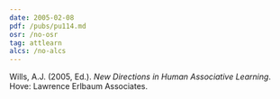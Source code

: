 ```yaml
---
date: 2005-02-08
pdf: /pubs/pu114.md
osr: /no-osr
tag: attlearn
alcs: /no-alcs
---
```


Wills, A.J. (2005, Ed.). _New Directions in Human Associative Learning_. Hove: Lawrence Erlbaum Associates. 


